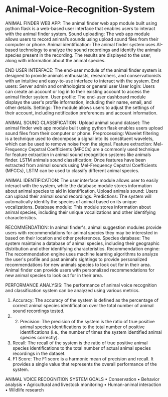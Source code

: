 # Animal-Voice-Recognition-System
ANIMAL FINDER WEB APP:
  The animal finder web app module built using python flask is a web-based user interface that enables users to interact with the animal finder system.
  Sound uploading: The web app module allows users to record animal’s sounds using upload sound files from their computer or phone.
  Animal identification: The animal finder system uses AI-based technology to analyze the sound recordings and identify the animals species present in the recording.
  The results are displayed to the user, along with information about the animal species.

END USER INTERFACE:
  The end-user module of the animal finder system is designed to provide animals enthusiasts, researchers, and conservationists with an intuitive and easy-to-use interface to interact with the system.
  End users: Server admin and ornithologists or general user
  User login: Users can create an account or log in to their existing account to access the animal finder system.
  User profile: The end-user dashboard module displays the user's profile information, including their name, email, and other details.
  Settings: The module allows users to adjust the settings of their account, including notification preferences and account information.

ANIMAL SOUND CLASSIFICATION:
  Upload animal sound dataset: The animal finder web app module built using python flask enables users upload sound files from their computer or phone.
  Preprocessing: Wavelet filtering is a technique used to decompose a signal into its constituent wavelets, which can be used to remove noise from the signal.
  Feature extraction: Mel-Frequency Cepstral Coefficients (MFCCs) are a commonly used technique for feature extraction in animal sound recognition systems like animals finder.
  LSTM animals sound classification: Once features have been extracted from animal sounds using Mel-Frequency Cepstral Coefficients (MFCCs), LSTM can be used to classify different animal species.

ANIMAL IDENTIFICATION:
  The user interface module allows user to easily interact with the system, while the database module stores information about animal species to aid in identification.
  Upload animals sound: Users can upload their animal sound recordings.
  Predictions: The system will automatically identify the species of animal based on its unique vocalizations.
  Database module: This module stores information about animal species, including their unique vocalizations and other identifying characteristics.

RECOMMENDATION:
  In animal finder's, animal suggestion modules provide users with recommendations for animal species they may be interested in based on their location and other preferences.
  Species database: The system maintains a database of animal species, including their geographic distribution and other identifying characteristics.
  Recommendation engine: The recommendation engine uses machine learning algorithms to analyze the user's profile and past animal’s sightings to provide personalized recommendations for new animals species to look out for in their area.
  Animal finder can provide users with personalized recommendations for new animal species to look out for in their area.

PERFORMANCE ANALYSIS:
  The performance of animal voice recognition and classification system can be analyzed using various metrics.
  1. Accuracy: The accuracy of the system is defined as the percentage of correct animal species identification over the total number of animal sound recordings tested.
  2. 2. Precision: The precision of the system is the ratio of true positive animal species identifications to the total number of positive identifications (i.e., the number of times the system identified animal species correctly).
  3. Recall: The recall of the system is the ratio of true positive animal species identifications to the total number of actual animal species recordings in the dataset.
  4. F1 Score: The F1 score is a harmonic mean of precision and recall. It provides a single value that represents the overall performance of the system.

ANIMAL VOICE RECOGNITION SYSTEM GOALS
  • Conservation
  • Behavior analysis
  • Agricultural and livestock monitoring
  • Human-animal interaction
  • Wildlife research
